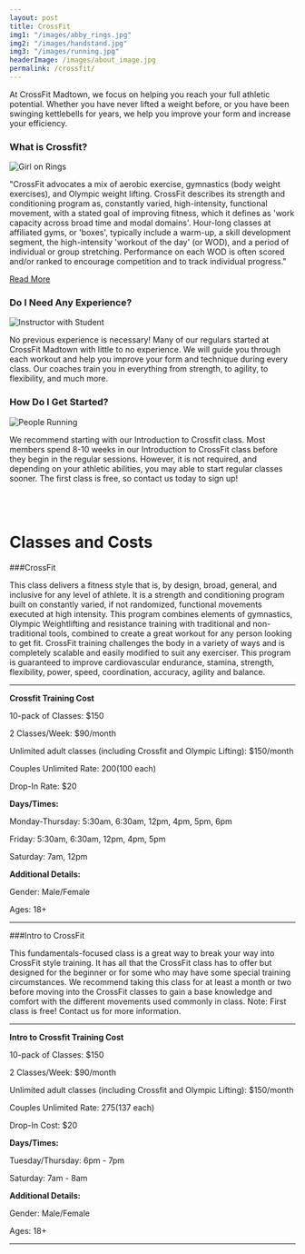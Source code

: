 ```yaml
---
layout: post
title: CrossFit
img1: "/images/abby_rings.jpg"
img2: "/images/handstand.jpg"
img3: "/images/running.jpg"
headerImage: /images/about_image.jpg
permalink: /crossfit/
---
```

At CrossFit Madtown, we focus on helping you reach your full athletic potential. Whether you have never lifted a weight before, or you have been swinging kettlebells for years, we help you improve your form and increase your efficiency.

### **What is Crossfit?**

![Girl on Rings]({{page.img1}})

\"CrossFit advocates a mix of aerobic exercise, gymnastics (body weight exercises), and Olympic weight lifting. CrossFit describes its strength and conditioning program as, constantly varied, high-intensity, functional movement, with a stated goal of improving fitness, which it defines as \'work capacity across broad time and modal domains\'. Hour-long classes at affiliated gyms, or \'boxes\', typically include a warm-up, a skill development segment, the high-intensity \'workout of the day\' (or WOD), and a period of individual or group stretching. Performance on each WOD is often scored and/or ranked to encourage competition and to track individual progress.\"  

[Read More](https://en.wikipedia.org/wiki/CrossFit)

### Do I Need Any Experience?

![Instructor with Student]({{page.img2}})

No previous experience is necessary! Many of our regulars started at CrossFit Madtown with little to no experience. We will guide you through each workout and help you improve your form and technique during every class. Our coaches train you in everything from strength, to agility, to flexibility, and much more.

### How Do I Get Started?

![People Running]({{page.img3}})

We recommend starting with our Introduction to Crossfit class. Most members spend 8-10 weeks in our Introduction to CrossFit class before they begin in the regular sessions. However, it is not required, and depending on your athletic abilities, you may able to start regular classes sooner. The first class is free, so contact us today to sign up!

<br />
<br />

<h1>Classes and Costs</h1>

###CrossFit

This class delivers a fitness style that is, by design, broad, general, and inclusive for any level of athlete. It is a strength and conditioning program built on constantly varied, if not randomized, functional movements executed at high intensity. This program combines elements of gymnastics, Olympic Weightlifting and resistance training with traditional and non-traditional tools, combined to create a great workout for any person looking to get fit. CrossFit training challenges the body in a variety of ways and is completely scalable and easily modified to suit any exerciser. This program is guaranteed to improve cardiovascular endurance, stamina, strength, flexibility, power, speed, coordination, accuracy, agility and balance.

****

**Crossfit Training Cost**

10-pack of Classes: $150

2 Classes/Week: $90/month

Unlimited adult classes (including Crossfit and Olympic Lifting): $150/month

Couples Unlimited Rate: $200 ($100 each)

Drop-In Rate: $20

**Days/Times:**

Monday-Thursday: 5:30am, 6:30am, 12pm, 4pm, 5pm, 6pm

Friday: 5:30am, 6:30am, 12pm, 4pm, 5pm

Saturday: 7am, 12pm

**Additional Details:**

Gender: Male/Female

Ages: 18+

****

###Intro to CrossFit

This fundamentals-focused class is a great way to break your way into CrossFit style training. It has all that the CrossFit class has to offer but designed for the beginner or for some who may have some special training circumstances. We recommend taking this class for at least a month or two before moving into the CrossFit classes to gain a base knowledge and comfort with the different movements used commonly in class. Note: First class is free! Contact us for more information.

****

**Intro to Crossfit Training Cost**

10-pack of Classes: $150

2 Classes/Week: $90/month

Unlimited adult classes (including Crossfit and Olympic Lifting): $150/month

Couples Unlimited Rate: $275 ($137 each)

Drop-In Cost: $20

**Days/Times:**

Tuesday/Thursday: 6pm - 7pm

Saturday: 7am - 8am

**Additional Details:**

Gender: Male/Female

Ages: 18+

****
